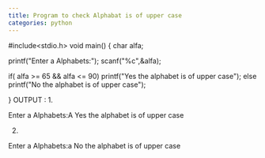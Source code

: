 ```yaml
---
title: Program to check Alphabat is of upper case
categories: python
---
```


#include&lt;stdio.h&gt;
void main()
{
char alfa;

printf("Enter a Alphabets:");
scanf("%c",&amp;alfa);

if( alfa &gt;= 65 &amp;&amp; alfa &lt;= 90)
printf("Yes the alphabet is of upper case");
else
printf("No the alphabet is of upper case");

}
OUTPUT :
1.

Enter a Alphabets:A
Yes the alphabet is of upper case

2.

Enter a Alphabets:a
No the alphabet is of upper case